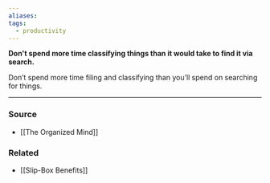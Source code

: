 ```yaml
---
aliases: 
tags:
  - productivity
---
```

**Don't spend more time classifying things than it would take to find it via search.**

Don’t spend more time filing and classifying than you’ll spend on searching for things.

---

### Source
- [[The Organized Mind]]

### Related
- [[Slip-Box Benefits]]